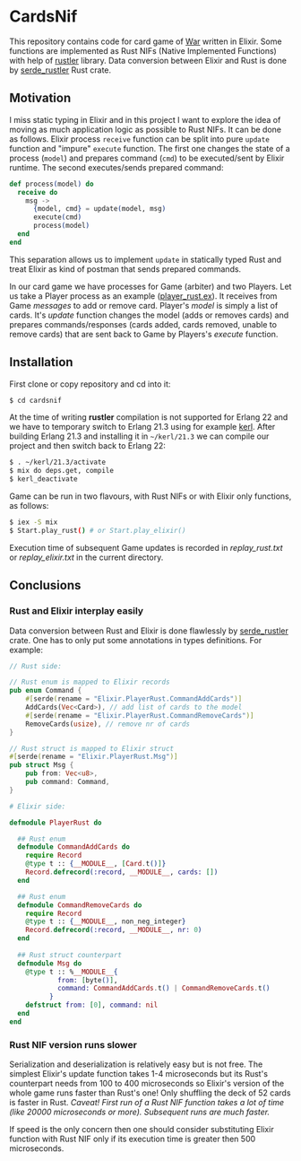 # CardsNif

This repository contains code for card game of
[War](https://en.wikipedia.org/wiki/War_(card_game)) written in Elixir. Some
functions are implemented as Rust NIFs (Native Implemented Functions) with help
of [rustler](https://github.com/rusterlium/rustler) library. Data conversion
between Elixir and Rust is done by
[serde_rustler](https://github.com/sunny-g/serde_rustler) Rust crate.

## Motivation

I miss static typing in Elixir and in this project I want to explore the idea of
moving as much application logic as possible to Rust NIFs. It can be done as
follows. Elixir process `receive` function can be split into pure `update`
function and "impure" `execute` function. The first one changes the state of a
process (`model`) and prepares command (`cmd`) to be executed/sent by Elixir
runtime. The second executes/sends prepared command:

```elixir
def process(model) do
  receive do
    msg ->
      {model, cmd} = update(model, msg)
      execute(cmd)
      process(model)
  end
end
```

This separation allows us to implement `update` in statically typed Rust and
treat Elixir as kind of postman that sends prepared commands.

In our card game we have processes for Game (arbiter) and two Players. Let us
take a Player process as an example ([player_rust.ex](lib/player_rust.ex)). It
receives from Game *messages* to add or remove card. Player's *model* is simply
a list of cards. It's *update* function changes the model (adds or removes
cards) and prepares commands/responses (cards added, cards removed, unable to
remove cards) that are sent back to Game by Players's *execute* function.

## Installation

First clone or copy repository and cd into it:

```bash
$ cd cardsnif
```

At the time of writing **rustler** compilation is not supported for Erlang 22
and we have to temporary switch to Erlang 21.3 using for example
[kerl](https://github.com/kerl/kerl). After building Erlang 21.3 and installing
it in `~/kerl/21.3` we can compile our project and then switch back to Erlang
22:

```bash
$ . ~/kerl/21.3/activate
$ mix do deps.get, compile
$ kerl_deactivate
```

Game can be run in two flavours, with Rust NIFs or with Elixir only functions,
as follows:

```bash
$ iex -S mix
$ Start.play_rust() # or Start.play_elixir()
```

Execution time of subsequent Game updates is recorded in *replay_rust.txt* or
*replay_elixir.txt* in the current directory.

## Conclusions

### Rust and Elixir interplay easily

Data conversion between Rust and Elixir is done flawlessly by
[serde_rustler](https://github.com/sunny-g/serde_rustler) crate. One has to only
put some annotations in types definitions. For example:

```rust
// Rust side:

// Rust enum is mapped to Elixir records
pub enum Command {
    #[serde(rename = "Elixir.PlayerRust.CommandAddCards")]
    AddCards(Vec<Card>), // add list of cards to the model
    #[serde(rename = "Elixir.PlayerRust.CommandRemoveCards")]
    RemoveCards(usize), // remove nr of cards
}

// Rust struct is mapped to Elixir struct
#[serde(rename = "Elixir.PlayerRust.Msg")]
pub struct Msg {
    pub from: Vec<u8>,
    pub command: Command,
}
```

```elixir
# Elixir side:

defmodule PlayerRust do

  ## Rust enum
  defmodule CommandAddCards do
    require Record
    @type t :: {__MODULE__, [Card.t()]}
    Record.defrecord(:record, __MODULE__, cards: [])
  end

  ## Rust enum
  defmodule CommandRemoveCards do
    require Record
    @type t :: {__MODULE__, non_neg_integer}
    Record.defrecord(:record, __MODULE__, nr: 0)
  end
  
  ## Rust struct counterpart
  defmodule Msg do
    @type t :: %__MODULE__{
            from: [byte()],
            command: CommandAddCards.t() | CommandRemoveCards.t()
          }
    defstruct from: [0], command: nil
  end
end
```

### Rust NIF version runs slower

Serialization and deserialization is relatively easy but is not free. The
simplest Elixir's update function takes 1-4 microseconds but its Rust's
counterpart needs from 100 to 400 microseconds so Elixir's version of the whole
game runs faster than Rust's one! Only shuffling the deck of 52 cards is faster
in Rust. *Caveat! First run of a Rust NIF function takes a lot of time (like
20000 microseconds or more). Subsequent runs are much faster.*

If speed is the only concern then one should consider substituting Elixir
function with Rust NIF only if its execution time is greater then 500
microseconds.
